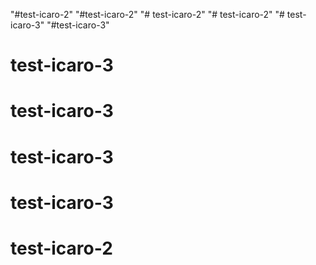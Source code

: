 "#test-icaro-2" 
"#test-icaro-2" 
"# test-icaro-2" 
"# test-icaro-2" 
"# test-icaro-3" 
"#test-icaro-3" 
# test-icaro-3
# test-icaro-3
# test-icaro-3
# test-icaro-3
# test-icaro-2
